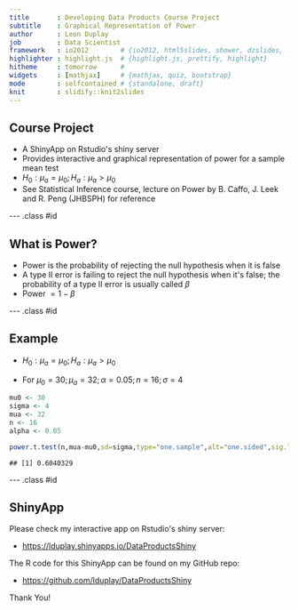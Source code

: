 ```yaml
---
title       : Developing Data Products Course Project
subtitle    : Graphical Representation of Power
author      : Leon Duplay
job         : Data Scientist
framework   : io2012        # {io2012, html5slides, shower, dzslides, ...}
highlighter : highlight.js  # {highlight.js, prettify, highlight}
hitheme     : tomorrow      # 
widgets     : [mathjax]     # {mathjax, quiz, bootstrap}
mode        : selfcontained # {standalone, draft}
knit        : slidify::knit2slides
---
```


## Course Project

* A ShinyApp on Rstudio's shiny server
* Provides interactive and graphical representation of power for a sample mean test
* $H_{0}: \mu_{a} = \mu_{0} ; H_{a}: \mu_{a} > \mu_{0}$
* See Statistical Inference course, lecture on Power by B. Caffo, J. Leek and R. Peng (JHBSPH) for reference

--- .class #id 

## What is Power?

* Power is the probability of rejecting the null hypothesis when it is false
* A type II error is failing to reject the null hypothesis
when it's false; the probability of a type II error is usually called $\beta$
* Power $= 1 - \beta$

--- .class #id 

## Example

* $H_{0}: \mu_{a} = \mu_{0} ; H_{a}: \mu_{a} > \mu_{0}$
 
* For $\mu_{0} = 30 ; \mu_{a} = 32 ; \alpha = 0.05 ; n = 16 ; \sigma = 4$


```r
mu0 <- 30
sigma <- 4
mua <- 32
n <- 16
alpha <- 0.05

power.t.test(n,mua-mu0,sd=sigma,type="one.sample",alt="one.sided",sig.level = alpha)$power
```

```
## [1] 0.6040329
```

--- .class #id 

## ShinyApp

Please check my interactive app on Rstudio's shiny server:
* https://lduplay.shinyapps.io/DataProductsShiny

The R code for this ShinyApp can be found on my GitHub repo:
* https://github.com/lduplay/DataProductsShiny

Thank You!




